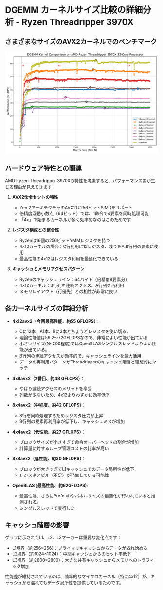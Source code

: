 # DGEMM カーネルサイズ比較の詳細分析 - Ryzen Threadripper 3970X


## さまざまなサイズのAVX2カーネルでのベンチマーク
![DGEMM ベンチマークプロット](17/all_kernels_comparison.png)

## ハードウェア特性との関連

AMD Ryzen Threadripper 3970Xの特性を考慮すると、パフォーマンス差が生じる理由が見えてきます：

1. **AVX2命令セットの特性**
   - Zen 2アーキテクチャのAVX2は256ビットSIMDをサポート
   - 倍精度浮動小数点（64ビット）では、1命令で4要素を同時処理可能
   - 「4x」で始まるカーネルが多く効率的なのはこのためです

2. **レジスタ構成との整合性**
   - Ryzenは16個の256ビットYMMレジスタを持つ
   - 4x12カーネルの場合：C行列用に12レジスタ、残りをA,B行列の要素に使用
   - 最高性能の4x12はレジスタ利用を最適化できている

3. **キャッシュとメモリアクセスパターン**
   - Ryzenのキャッシュライン：64バイト（倍精度8要素分）
   - 4x12カーネル：B行列を連続アクセス、A行列を再利用
   - メモリレイアウト（行優先）との相性が非常に良い

## 各カーネルサイズの詳細分析

- **4x12avx2（今回最高性能、約55 GFLOPS）**：
  - Cに12本、A1本、Bに3本とちょうどレジスタを使い切る。
  - 理論性能値は59.2～72GFLOPSなので、非常によい性能が出ている
  - 小さいサイズ(N<200程度)ではOpenBLASシングルスレッドよりよい性能が出ている。
  - B行列の連続アクセスが効率的で、キャッシュラインを最大活用
  - データの再利用パターンがThreadripperのキャッシュ階層と理想的にマッチ
    
- **4x8avx2（2番目、約48 GFLOPS）**：
  - やはり連続アクセスのメリットを享受
  - 列数が少ないため、4x12よりわずかに効率低下

- **8x4avx2（中程度、約42 GFLOPS）**：
  - 8行を同時処理するためレジスタ圧力が上昇
  - B行列の要素再利用率が低下し、キャッシュミスが増加

- **4x4avx2（低性能、約27 GFLOPS）**：
  - ブロックサイズが小さすぎて命令オーバーヘッドの割合が増加
  - 計算量に対するループ管理コストの比率が高い

- **8x8avx2（低性能、約30 GFLOPS）**：
  - ブロックが大きすぎてL1キャッシュでのデータ局所性が低下
  - レジスタスピル（不足）が発生している可能性
    
- **OpenBLAS (最高性能、約62GFLOPS)**:
  - 最高性能、さらにPrefetchやパネルサイズの最適化が行われていると推測される。
  - シングルスレッドで実行した

## キャッシュ階層の影響

グラフに示されたL1、L2、L3マーカーは重要な変化点です：
- L1境界（約256×256）：プライマリキャッシュからデータが溢れ始める
- L2境界（約1024×1024）：中間キャッシュからのヒット率低下
- L3境界（約2800×2800）：大きな共有キャッシュからメモリへのトラフィック増加

性能差が維持されているのは、効率的なマイクロカーネル（特に4x12）が、キャッシュから溢れてもデータ局所性を提供しているためです。

